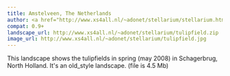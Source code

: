 ```yaml
---
title: Amstelveen, The Netherlands
author: <a href="http://www.xs4all.nl/~adonet/stellarium/stellarium.html">Jeroen Adolfse</a>
compat: 0.9+
landscape_url: http://www.xs4all.nl/~adonet/stellarium/tulipfield.zip
image_url: http://www.xs4all.nl/~adonet/stellarium/tulipfield.jpg
---
```

This landscape shows the tulipfields in spring (may 2008) in Schagerbrug, North Holland. It's an old_style landscape. (file is 4.5 Mb)